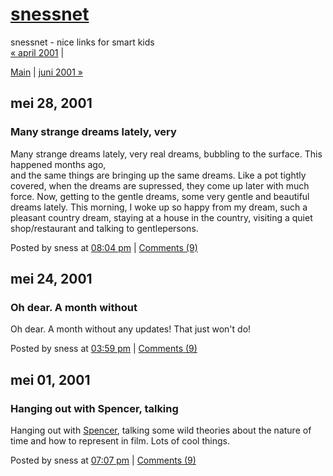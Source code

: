<!DOCTYPE html PUBLIC "-//W3C//DTD XHTML 1.0 Transitional//EN" "http://www.w3.org/TR/xhtml1/DTD/xhtml1-transitional.dtd">

<html xmlns="http://www.w3.org/1999/xhtml">
<head>
<meta http-equiv="Content-Type" content="text/html; charset=iso-8859-1" />

<title>snessnet: mei 2001 Archives</title>

<link rel="stylesheet" href="http://www.sness.net/weblog/styles-site.css" type="text/css" />
<link rel="alternate" type="application/rss+xml" title="RSS" href="http://www.sness.net/weblog/index.rdf" />
<link rel="start" href="http://www.sness.net/weblog/" title="Home" />
<link rel="prev" href="http://www.sness.net/weblog/archives/2001_04.html" title="april 2001" />

<link rel="next" href="http://www.sness.net/weblog/archives/2001_06.html" title="juni 2001" />


<script language="javascript" type="text/javascript">
function OpenComments (c) {
    window.open(c,
                    'comments',
                    'width=480,height=480,scrollbars=yes,status=yes');
}

function OpenTrackback (c) {
    window.open(c,
                    'trackback',
                    'width=480,height=480,scrollbars=yes,status=yes');
}
</script>

</head>

<body>	

<div id="banner">
<h1><a href="http://www.sness.net/weblog/" accesskey="1">snessnet</a></h1>
<span class="description">snessnet - nice links for smart kids</span>
</div>

<div id="container">

<div class="blog">

<div id="menu">
<a href="http://www.sness.net/weblog/archives/2001_04.html">&laquo; april 2001</a> |

<a href="http://www.sness.net/weblog/">Main</a>
| <a href="http://www.sness.net/weblog/archives/2001_06.html">juni 2001 &raquo;</a>

</div>

</div>

<div class="blog">


<h2 class="date">mei 28, 2001</h2>


<div class="blogbody">
<a name="000069"></a>
<h3 class="title">Many strange dreams lately, very</h3>

<p>Many strange dreams lately, very real dreams, bubbling to the surface.  This happened months ago,<br />
and the same things are bringing up the same dreams.  Like a pot tightly covered, when the dreams are supressed, they come up later with much force.  Now, getting to the gentle dreams, some very gentle and beautiful dreams lately.  This morning, I woke up so happy from my dream, such a pleasant country dream, staying at a house in the country, visiting a quiet shop/restaurant and talking to gentlepersons.</p>



<div class="posted">
	Posted by sness at <a href="http://www.sness.net/weblog/archives/000069.html">08:04 pm</a>
		| <a href="http://www.sness.net/cgi-bin/nmt/mt-comments.cgi?entry_id=69" onclick="OpenComments(this.href); return false">Comments (9)</a>
	
	
</div>

</div>



<h2 class="date">mei 24, 2001</h2>


<div class="blogbody">
<a name="000068"></a>
<h3 class="title">Oh dear. A month without</h3>

<p>Oh dear.  A month without any updates!  That just won't do!</p>



<div class="posted">
	Posted by sness at <a href="http://www.sness.net/weblog/archives/000068.html">03:59 pm</a>
		| <a href="http://www.sness.net/cgi-bin/nmt/mt-comments.cgi?entry_id=68" onclick="OpenComments(this.href); return false">Comments (9)</a>
	
	
</div>

</div>



<h2 class="date">mei 01, 2001</h2>


<div class="blogbody">
<a name="000067"></a>
<h3 class="title">Hanging out with Spencer, talking</h3>

<p>Hanging out with <a href="http://www.ultraturbobang.com">Spencer</a>, talking some wild theories about the nature of time and how to represent in film.  Lots of cool things.</p>



<div class="posted">
	Posted by sness at <a href="http://www.sness.net/weblog/archives/000067.html">07:07 pm</a>
		| <a href="http://www.sness.net/cgi-bin/nmt/mt-comments.cgi?entry_id=67" onclick="OpenComments(this.href); return false">Comments (9)</a>
	
	
</div>

</div>


</div>
</div>

</body>
</html>
